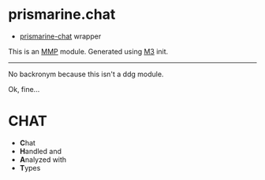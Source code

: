 # prismarine.chat

- [prismarine-chat](https://github.com/prismarinejs/prismarine-chat) wrapper

This is an [MMP](https://github.com/DinheroDevelopmentGroup/modular-minecraft-proxy) module.
Generated using [M3](https://github.com/DinheroDevelopmentGroup/modular-minecraft-proxy/tree/main/src/m3) init.

---

No backronym because this isn't a ddg module.

Ok, fine...

# CHAT

- **C**hat
- **H**andled and
- **A**nalyzed with
- **T**ypes
